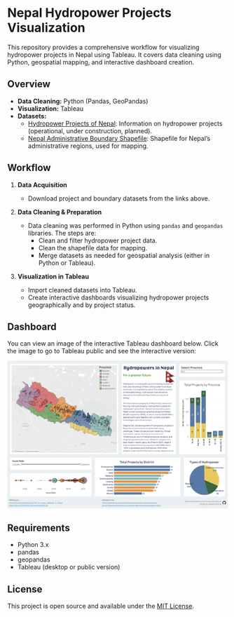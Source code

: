# Nepal Hydropower Projects Visualization

This repository provides a comprehensive workflow for visualizing hydropower projects in Nepal using Tableau. It covers data cleaning using Python, geospatial mapping, and interactive dashboard creation.

## Overview

- **Data Cleaning:** Python (Pandas, GeoPandas)
- **Visualization:** Tableau
- **Datasets:**
  - [Hydropower Projects of Nepal](https://opendatanepal.com/dataset/hydropower-projects-of-nepal): Information on hydropower projects (operational, under construction, planned).
  - [Nepal Administrative Boundary Shapefile](https://download.hermes.com.np/nepal-administrative-boundary-wgs/): Shapefile for Nepal’s administrative regions, used for mapping.

## Workflow

1. **Data Acquisition**
   - Download project and boundary datasets from the links above.

2. **Data Cleaning & Preparation**
   - Data cleaning was performed in Python using `pandas` and `geopandas` libraries. The steps are:
     - Clean and filter hydropower project data.
     - Clean the  shapefile data for mapping.
     - Merge datasets as needed for geospatial analysis (either in Python or Tableau).

3. **Visualization in Tableau**
   - Import cleaned datasets into Tableau.
   - Create interactive dashboards visualizing hydropower projects geographically and by project status.

## Dashboard

You can view an image of the interactive Tableau dashboard below. Click the image to go to Tableau public and see the interactive version:

[<img src="Hydropower_dashboard.png" alt="Hydropower Dashboard" width="800">](https://public.tableau.com/views/NepalHydropower/HydropowerDashboard?:language=en-US&:sid=&:redirect=auth&:display_count=n&:origin=viz_share_link)

## Requirements

- Python 3.x
- pandas
- geopandas
- Tableau (desktop or public version)

## License

This project is open source and available under the [MIT License](LICENSE).
